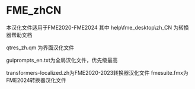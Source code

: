 # FME_zhCN
本汉化文件适用于FME2020-FME2024
其中
help\fme_desktop\zh_CN 为转换器帮助文档

qtres_zh.qm 为界面汉化文件

guiprompts_en.txt为全局汉化文件，优先级最高

transformers-localized.zh为FME2020-2023转换器汉化文件
fmesuite.fmx为FME2024转换器汉化文件

